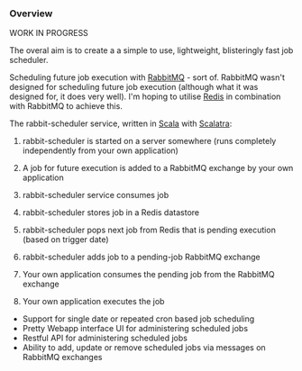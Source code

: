 ### Overview

WORK IN PROGRESS

The overal aim is to create a a simple to use, lightweight, blisteringly fast job scheduler.

Scheduling future job execution with  [RabbitMQ](http://www.rabbitmq.com/) - sort of. RabbitMQ wasn't designed for scheduling future job execution (although what it was designed for, it does very well). I'm hoping to utilise [Redis](http://redis.io/) in combination with RabbitMQ to achieve this.

The rabbit-scheduler service, written in [Scala](http://www.scala-lang.org/) with [Scalatra](http://www.scalatra.org/):

1) rabbit-scheduler is started on a server somewhere (runs completely independently from your own application)

2) A job for future execution is added to a RabbitMQ exchange by your own application

3) rabbit-scheduler service consumes job

4) rabbit-scheduler stores job in a Redis datastore

5) rabbit-scheduler pops next job from Redis that is pending execution (based on trigger date)

6) rabbit-scheduler adds job to a pending-job RabbitMQ exchange

7) Your own application consumes the pending job from the RabbitMQ exchange

8) Your own application executes the job

* Support for single date or repeated cron based job scheduling
* Pretty Webapp interface UI for administering scheduled jobs
* Restful API for administering scheduled jobs
* Ability to add, update or remove scheduled jobs via messages on RabbitMQ exchanges
